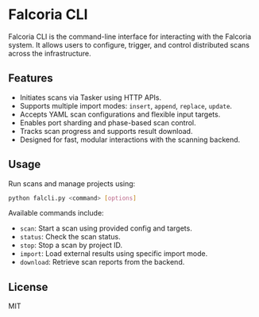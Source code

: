 # Falcoria CLI

Falcoria CLI is the command-line interface for interacting with the Falcoria system. It allows users to configure, trigger, and control distributed scans across the infrastructure.

## Features

- Initiates scans via Tasker using HTTP APIs.
- Supports multiple import modes: `insert`, `append`, `replace`, `update`.
- Accepts YAML scan configurations and flexible input targets.
- Enables port sharding and phase-based scan control.
- Tracks scan progress and supports result download.
- Designed for fast, modular interactions with the scanning backend.

## Usage

Run scans and manage projects using:

```bash
python falcli.py <command> [options]
```

Available commands include:
- `scan`: Start a scan using provided config and targets.
- `status`: Check the scan status.
- `stop`: Stop a scan by project ID.
- `import`: Load external results using specific import mode.
- `download`: Retrieve scan reports from the backend.

## License

MIT
